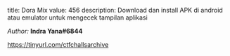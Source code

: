 title: Dora Mix
value: 456
description: Download dan install APK di android atau emulator untuk mengecek tampilan aplikasi

*Author:* **Indra Yana#6844**

https://tinyurl.com/ctfchallsarchive